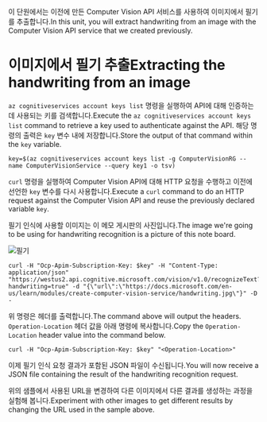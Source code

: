 <span data-ttu-id="e540f-101">이 단원에서는 이전에 만든 Computer Vision API 서비스를 사용하여 이미지에서 필기를 추출합니다.</span><span class="sxs-lookup"><span data-stu-id="e540f-101">In this unit, you will extract handwriting from an image with the Computer Vision API service that we created previously.</span></span>

# <a name="extracting-the-handwriting-from-an-image"></a><span data-ttu-id="e540f-102">이미지에서 필기 추출</span><span class="sxs-lookup"><span data-stu-id="e540f-102">Extracting the handwriting from an image</span></span>

<span data-ttu-id="e540f-103">`az cognitiveservices account keys list` 명령을 실행하여 API에 대해 인증하는 데 사용되는 키를 검색합니다.</span><span class="sxs-lookup"><span data-stu-id="e540f-103">Execute the `az cognitiveservices account keys list` command to retrieve a key used to authenticate against the API.</span></span> <span data-ttu-id="e540f-104">해당 명령의 출력은 `key` 변수 내에 저장합니다.</span><span class="sxs-lookup"><span data-stu-id="e540f-104">Store the output of that command within the `key` variable.</span></span>

```azurecli
key=$(az cognitiveservices account keys list -g ComputerVisionRG --name ComputerVisionService --query key1 -o tsv)
```

<span data-ttu-id="e540f-105">`curl` 명령을 실행하여 Computer Vision API에 대해 HTTP 요청을 수행하고 이전에 선언한 `key` 변수를 다시 사용합니다.</span><span class="sxs-lookup"><span data-stu-id="e540f-105">Execute a `curl` command to do an HTTP request against the Computer Vision API and reuse the previously declared variable `key`.</span></span>

<span data-ttu-id="e540f-106">필기 인식에 사용할 이미지는 이 메모 게시판의 사진입니다.</span><span class="sxs-lookup"><span data-stu-id="e540f-106">The image we're going to be using for handwriting recognition is a picture of this note board.</span></span>

![필기](../images/handwriting.jpg)

```azurecli
curl -H "Ocp-Apim-Subscription-Key: $key" -H "Content-Type: application/json" "https://westus2.api.cognitive.microsoft.com/vision/v1.0/recognizeText?handwriting=true" -d "{\"url\":\"https://docs.microsoft.com/en-us/learn/modules/create-computer-vision-service/handwriting.jpg\"}" -D -
```

<span data-ttu-id="e540f-108">위 명령은 헤더를 출력합니다.</span><span class="sxs-lookup"><span data-stu-id="e540f-108">The command above will output the headers.</span></span> <span data-ttu-id="e540f-109">`Operation-Location` 헤더 값을 아래 명령에 복사합니다.</span><span class="sxs-lookup"><span data-stu-id="e540f-109">Copy the `Operation-Location` header value into the command below.</span></span>

```azurecli
curl -H "Ocp-Apim-Subscription-Key: $key" "<Operation-Location>"
```

<span data-ttu-id="e540f-110">이제 필기 인식 요청 결과가 포함된 JSON 파일이 수신됩니다.</span><span class="sxs-lookup"><span data-stu-id="e540f-110">You will now receive a JSON file containing the result of the handwriting recognition request.</span></span>

<span data-ttu-id="e540f-111">위의 샘플에서 사용된 URL을 변경하여 다른 이미지에서 다른 결과를 생성하는 과정을 실험해 봅니다.</span><span class="sxs-lookup"><span data-stu-id="e540f-111">Experiment with other images to get different results by changing the URL used in the sample above.</span></span>
